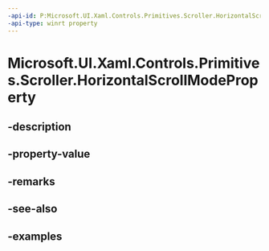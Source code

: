 ```yaml
---
-api-id: P:Microsoft.UI.Xaml.Controls.Primitives.Scroller.HorizontalScrollModeProperty
-api-type: winrt property
---
```


# Microsoft.UI.Xaml.Controls.Primitives.Scroller.HorizontalScrollModeProperty

<!--
public static Windows.UI.Xaml.DependencyProperty HorizontalScrollModeProperty { get; }
-->


## -description

## -property-value

## -remarks

## -see-also

## -examples


